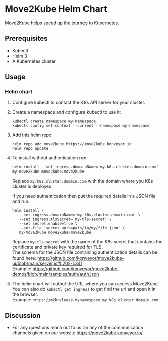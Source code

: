 # Move2Kube Helm Chart

Move2Kube helps speed up the journey to Kubernetes.

## Prerequisites

- Kubectl
- Helm 3
- A Kubernetes cluster

## Usage

### Helm chart

1. Configure kubectl to contact the K8s API server for your cluster.
2. Create a namespace and configure kubectl to use it:
   ```
   kubectl create namespace my-namespace
   kubectl config set-context --current --namespace my-namespace
   ```
3. Add this helm repo:
   ```
   helm repo add move2kube https://move2kube.konveyor.io
   helm repo update
   ```
4. To install without authentication run:
   ```
   helm install --set ingress.domainName='my.k8s.cluster.domain.com' my-move2kube move2kube/move2kube
   ```
   Replace `my.k8s.cluster.domain.com` with the domain where you K8s cluster is deployed.  

   If you need authentication then put the required details in a JSON file and run:
   ```
   helm install \
      --set ingress.domainName='my.k8s.cluster.domain.com' \
      --set ingress.tlsSecret='my-tls-secret' \
      --set secret.enable=true \
      --set-file 'secret.auth=path/to/my/file.json' \
      my-move2kube move2kube/move2kube
   ```
   Replace `my-tls-secret` with the name of the K8s secret that contains the certificate and private key required for TLS.  
   The schema for the JSON file containing authentication details can be found here: https://github.com/konveyor/move2kube-ui/blob/main/server.js#L202-L341  
   Example: https://github.com/konveyor/move2kube-demos/blob/main/samples/auth/auth.json

5. The helm chart will output the URL where you can access Move2Kube.  
   You can also do `kubectl get ingress` to get find the url and open it in the browser.  
   Example: `https://m2krelease-mynamespace.my.k8s.cluster.domain.com`

## Discussion

* For any questions reach out to us on any of the communication channels given on our website https://move2kube.konveyor.io/.
